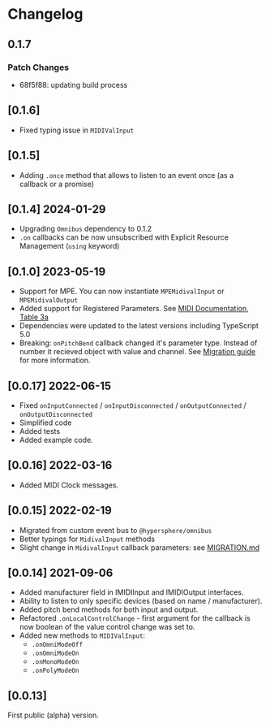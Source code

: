 # Changelog

## 0.1.7

### Patch Changes

- 68f5f88: updating build process

## [0.1.6]

- Fixed typing issue in `MIDIValInput`

## [0.1.5]

- Adding `.once` method that allows to listen to an event once (as a callback or a promise)

## [0.1.4] 2024-01-29

- Upgrading `Omnibus` dependency to 0.1.2
- `.on` callbacks can be now unsubscribed with Explicit Resource Management (`using` keyword)

## [0.1.0] 2023-05-19

- Support for MPE. You can now instantiate `MPEMidivalInput` or `MPEMidivalOutput`
- Added support for Registered Parameters. See [MIDI Documentation, Table 3a](https://www.midi.org/specifications-old/item/table-3-control-change-messages-data-bytes-2)
- Dependencies were updated to the latest versions including TypeScript 5.0
- Breaking: `onPitchBend` callback changed it's parameter type. Instead of number it recieved object with value and channel. See [Migration guide](./MIGRATION.md) for more information.

## [0.0.17] 2022-06-15

- Fixed `onInputConnected` / `onInputDisconnected` / `onOutputConnected` / `onOutputDisconnected`
- Simplified code
- Added tests
- Added example code.

## [0.0.16] 2022-03-16

- Added MIDI Clock messages.

## [0.0.15] 2022-02-19

- Migrated from custom event bus to `@hypersphere/omnibus`
- Better typings for `MidivalInput` methods
- Slight change in `MidivalInput` callback parameters: see [MIGRATION.md](./MIGRATION.md)

## [0.0.14] 2021-09-06

- Added manufacturer field in IMIDIInput and IMIDIOutput interfaces.
- Ability to listen to only specific devices (based on name / manufacturer).
- Added pitch bend methods for both input and output.
- Refactored `.onLocalControlChange` - first argument for the callback is now boolean of the value control change was set to.
- Added new methods to `MIDIValInput`:
  - `.onOmniModeOff`
  - `.onOmniModeOn`
  - `.onMonoModeOn`
  - `.onPolyModeOn`

## [0.0.13]

First public (alpha) version.
